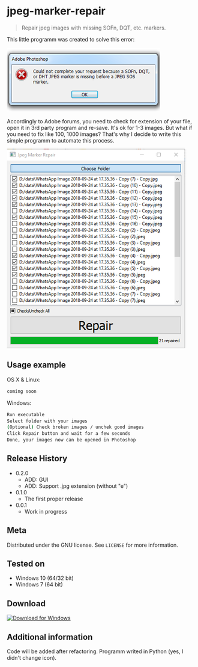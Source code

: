 # jpeg-marker-repair
> Repair jpeg images with missing SOFn, DQT, etc. markers.

This little programm was created to solve this error:

![](header.png)

Accordingly to Adobe forums, you need to check for extension of your file, open it in 3rd party program and re-save. It's ok for 1-3 images. But what if you need to fix like 100, 1000 images? That's why I decide to write this simple programm to automate this process.

![](Screen.png)

## Usage example

OS X & Linux:

```sh
coming soon
```

Windows:

```sh
Run executable
Select folder with your images
(Optional) Check broken images / unchek good images
Click Repair button and wait for a few seconds
Done, your images now can be opened in Photoshop
```

## Release History

* 0.2.0
    * ADD: GUI
    * ADD: Support .jpg extension (without "e")
* 0.1.0
    * The first proper release
* 0.0.1
    * Work in progress

## Meta

Distributed under the GNU license. See ``LICENSE`` for more information.

## Tested on
* Windows 10 (64/32 bit)
* Windows 7 (64 bit)

## Download
[![Download for Windows](https://radio.co/uploads/windows-button-download.png)](https://github.com/0xSauel/jpeg-marker-repair/raw/master/Image_Repair_v2.exe)


## Additional information

Code will be added after refactoring.
Programm writed in Python (yes, I didn't change icon).



